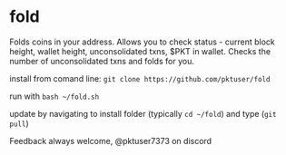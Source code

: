 # fold
Folds coins in your address. Allows you to check status - current block height, wallet height, unconsolidated txns, $PKT in wallet.
Checks the number of unconsolidated txns and folds for you.


install from comand line:
`git clone https://github.com/pktuser/fold`

run with `bash ~/fold.sh`

update by navigating to install folder (typically `cd ~/fold`) and type (`git pull`)

Feedback always welcome, @pktuser7373 on discord
